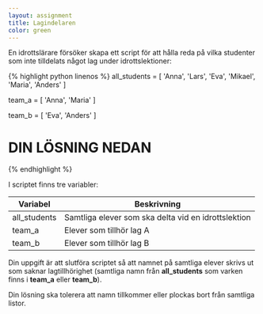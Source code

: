 ```yaml
---
layout: assignment
title: Lagindelaren
color: green
---
```

En idrottslärare försöker skapa ett script för att hålla reda på vilka studenter som inte tilldelats något lag under idrottslektioner:

{% highlight python linenos %}
all_students = [
    'Anna',
    'Lars',
    'Eva',
    'Mikael',
    'Maria',
    'Anders'
]

team_a = [
    'Anna',
    'Maria'
]

team_b = [
    'Eva',
    'Anders'
]

# DIN LÖSNING NEDAN
{% endhighlight %}

I scriptet finns tre variabler:

| Variabel     | Beskrivning |
| ------------ | ----------- |
| all_students | Samtliga elever som ska delta vid en idrottslektion |
| team_a       | Elever som tillhör lag A |
| team_b       | Elever som tillhör lag B |

Din uppgift är att slutföra scriptet så att namnet på samtliga elever skrivs ut som saknar lagtillhörighet (samtliga namn från **all_students** som varken finns i **team_a** eller **team_b**).

Din lösning ska tolerera att namn tillkommer eller plockas bort från samtliga listor.